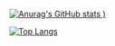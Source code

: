 [![Anurag's GitHub stats](https://github-readme-stats.vercel.app/api?username=mrlutik&show_icons=true&theme=dracula)
)](https://github.com/anuraghazra/github-readme-stats)

[![Top Langs](https://github-readme-stats.vercel.app/api/top-langs/?username=mrlutik&langs_count=8&show_icons=true&theme=dracula)](https://github.com/anuraghazra/github-readme-stats)


<!---
MrLutik/MrLutik is a ✨ special ✨ repository because its `README.md` (this file) appears on your GitHub profile.
You can click the Preview link to take a look at your changes.
--->
